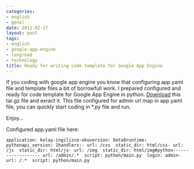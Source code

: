 ```yaml
---
categories:
- english
- genel
date: 2012-02-17
layout: post
tags:
- english
- google-app-engine
- longread
- technology
title: Ready for writing code template for Google App Engine
---
```


If you coding with google app engine you know that configuring app.yaml file and template files a bit of borrowfull work. I prepared configured and ready for code template for Google App Engine in python. [Download](http://ubuntuone.com/5hPNFfCZY6v6FSRHH2mpkl) this tar.gz file and exract it. This file configured for admin url map in app.yaml file, you can quickly start coding in \*.py file and run. 

Enjoy…

  

Configured app.yaml file here:

  

```
application: kolay-ingilizce-okuversion: beta8runtime: pythonapi_version: 1handlers:- url: /css  static_dir: html/css- url: /js  static_dir: html/js- url: /img  static_dir: html/img#python------------------- url: /admin/.*  script: python/main.py  login: admin- url: /.*  script: python/main.py
```
